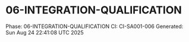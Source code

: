 # 06-INTEGRATION-QUALIFICATION
Phase: 06-INTEGRATION-QUALIFICATION
CI: CI-SA001-006
Generated: Sun Aug 24 22:41:08 UTC 2025
